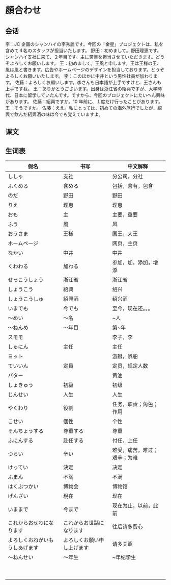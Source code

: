 # 顔合わせ

## 会话

李：JC 企画のシャンハイの李秀麗です。今回の「金星」プロジェクトは、私を含めて４名のスタッフが担当いたします。
野田：初めまして。野田理恵です。シャンハイ支社に来て、２年目です。主に営業を担当させていただきます。どうぞよろしくお願いします。
王：初めまして。王風と申します。王は王様の王、風は風と書きます。広告やホームページのデザインを担当しております。どうぞよろしくお願いいたします。
李：このほかに中井という男性社員が加わります。
佐藤：よろしくお願いします。李さんも日本語が上手ですけと、王さんも上手ですね。
王：ありがとうございます。出身は浙江省の紹興ですが、大学時代、日本に留学していたんです。ですから、今回のプロジェクトにたいへん興味があります。
佐藤：紹興ですか。10 年前に、１度だけ行ったことがあります。
王：そうですか。
佐藤：ええ。私にとっては、初めての海外旅行でしたが、紹興で飲んだ紹興酒の味は今でも覚えていますよ。

## 课文

## 生词表

| 假名                           | 书写                       | 中文解释                     |
| ------------------------------ | -------------------------- | ---------------------------- |
| ししゃ                         | 支社                       | 分公司，分社                 |
| ふくめる                       | 含める                     | 包括，含有，包含             |
| のだ                           | 野田                       | 野田                         |
| りえ                           | 理恵                       | 理恵                         |
| おも                           | 主                         | 主要，重要                   |
| ふう                           | 風                         | 风                           |
| おうさま                       | 王様                       | 国王，大王                   |
| ホームページ                   |                            | 网页，主页                   |
| なかい                         | 中井                       | 中井                         |
| くわわる                       | 加わる                     | 参加，加，添加，增添         |
| せっこうしょう                 | 浙江省                     | 浙江省                       |
| しょうこう                     | 紹興                       | 绍兴                         |
| しょうこうしゅ                 | 紹興酒                     | 绍兴酒                       |
| いまでも                       | 今でも                     | 至今，现在还。。。           |
| ～めい                         | ～名                       | ~人                          |
| ～ねんめ                       | ～年目                     | 第~年                        |
| スモモ                         |                            | 李子，李                     |
| しゅにん                       | 主任                       | 主任                         |
| ヨット                         |                            | 游艇，帆船                   |
| ていいん                       | 定員                       | 定员，规定人数               |
| バター                         |                            | 黄油                         |
| しょきゅう                     | 初級                       | 初级                         |
| じんせい                       | 人生                       | 人生                         |
| やくわり                       | 役割                       | 任务，职责；角色；作用       |
| こせい                         | 個性                       | 个性                         |
| そんちょうする                 | 尊重する                   | 尊重                         |
| ふにんする                     | 赴任する                   | 付任，上任                   |
| つらい                         | 辛い                       | 难受，痛苦，难过；艰辛；为难 |
| けってい                       | 決定                       | 决定                         |
| ふまん                         | 不満                       | 不满                         |
| はくぶつかい                   | 博物会                     | 博物馆                       |
| げんざい                       | 現在                       | 现在                         |
| いままで                       | 今まで                     | 现在为止，以前，此前         |
| これからおせわになります       | これからお世話になります   | 往后请多费心                 |
| よろしくおねがいもうしあげます | よろしくお願い申し上げます | 请多关照                     |
| ～ねんせい                     | ～年生                     | ~年纪学生                    |
|                                |                            |                              |
|                                |                            |                              |
|                                |                            |                              |
|                                |                            |                              |
|                                |                            |                              |
|                                |                            |                              |
|                                |                            |                              |
|                                |                            |                              |
|                                |                            |                              |
